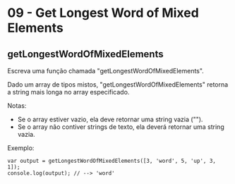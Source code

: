 # 09 - Get Longest Word of Mixed Elements

## getLongestWordOfMixedElements

Escreva uma função chamada "getLongestWordOfMixedElements".

Dado um array de tipos mistos, "getLongestWordOfMixedElements" retorna a string mais longa no array especificado.

Notas:

* Se o array estiver vazio, ela deve retornar uma string vazia \(""\).
* Se o array não contiver strings de texto, ela deverá retornar uma string vazia.

Exemplo:

```text
var output = getLongestWordOfMixedElements([3, 'word', 5, 'up', 3, 1]);
console.log(output); // --> 'word'
```

